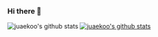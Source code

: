 ### Hi there 👋

![juaekoo's github stats](https://github-readme-stats.vercel.app/api?username=juaekoo&show_icons=true&theme=codeSTACKr)
[![juaekoo's github stats](https://github-readme-stats.vercel.app/api/top-langs/?username=juaekoo&show_icons=true&hide_border=true&title_color=004386&icon_color=004386&layout=compact)](https://github.com/juaekoo)

<!--
**juaekoo/juaekoo** is a ✨ _special_ ✨ repository because its `README.md` (this file) appears on your GitHub profile.

Here are some ideas to get you started:

- 🔭 I’m currently working on ...
- 🌱 I’m currently learning ...
- 👯 I’m looking to collaborate on ...
- 🤔 I’m looking for help with ...
- 💬 Ask me about ...
- 📫 How to reach me: ...
- 😄 Pronouns: ...
- ⚡ Fun fact: ...
-->
